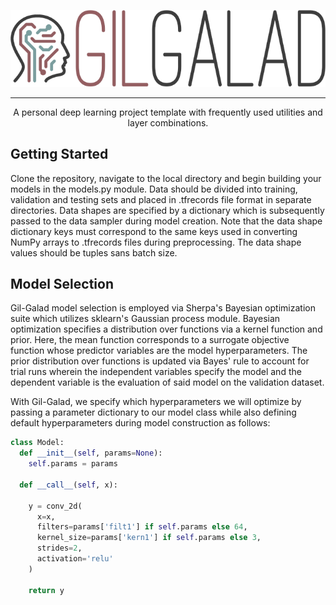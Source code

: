 <p align="center">
  <img src="docs/images/logo.png">
</p>

---

<p align="center">
A personal deep learning project template with frequently used utilities and layer combinations.
</p>

## Getting Started

Clone the repository, navigate to the local directory and begin building your models in the models.py module. Data should be divided into training, validation and testing sets and placed in .tfrecords file format in separate directories. Data shapes are specified by a dictionary which is subsequently passed to the data sampler during model creation. Note that the data shape dictionary keys must correspond to the same keys used in converting NumPy arrays to .tfrecords files during preprocessing. The data shape values should be tuples sans batch size.


## Model Selection

Gil-Galad model selection is employed via Sherpa's Bayesian optimization suite which utilizes sklearn's Gaussian process module. Bayesian optimization specifies a distribution over functions via a kernel function and prior. Here, the mean function corresponds to a surrogate objective function whose predictor variables are the model hyperparameters. The prior distribution over functions is updated via Bayes' rule to account for trial runs wherein the independent variables specify the model and the dependent variable is the evaluation of said model on the validation dataset.

With Gil-Galad, we specify which hyperparameters we will optimize by passing a parameter dictionary to our model class while also defining default hyperparameters during model construction as follows:

```python
class Model:
  def __init__(self, params=None):
    self.params = params
  
  def __call__(self, x):
  
    y = conv_2d(
      x=x,
      filters=params['filt1'] if self.params else 64,
      kernel_size=params['kern1'] if self.params else 3,
      strides=2,
      activation='relu'
    )
  
    return y

```
